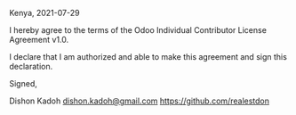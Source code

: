 Kenya, 2021-07-29

I hereby agree to the terms of the Odoo Individual Contributor License
Agreement v1.0.

I declare that I am authorized and able to make this agreement and sign this
declaration.

Signed,

Dishon Kadoh dishon.kadoh@gmail.com https://github.com/realestdon
